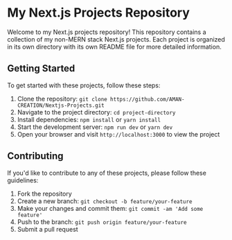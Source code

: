 # My Next.js Projects Repository

Welcome to my Next.js projects repository! This repository contains a collection of my non-MERN stack Next.js projects. Each project is organized in its own directory with its own README file for more detailed information.

## Getting Started

To get started with these projects, follow these steps:

1. Clone the repository: `git clone https://github.com/AMAN-CREATION/Nextjs-Projects.git`
2. Navigate to the project directory: `cd project-directory`
3. Install dependencies: `npm install` or `yarn install`
4. Start the development server: `npm run dev` or `yarn dev`
5. Open your browser and visit `http://localhost:3000` to view the project

## Contributing

If you'd like to contribute to any of these projects, please follow these guidelines:

1. Fork the repository
2. Create a new branch: `git checkout -b feature/your-feature`
3. Make your changes and commit them: `git commit -am 'Add some feature'`
4. Push to the branch: `git push origin feature/your-feature`
5. Submit a pull request
